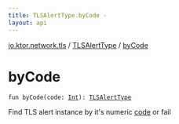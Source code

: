 ```yaml
---
title: TLSAlertType.byCode - 
layout: api
---
```


<div class='api-docs-breadcrumbs'><a href="../index.html">io.ktor.network.tls</a> / <a href="index.html">TLSAlertType</a> / <a href="./by-code.html">byCode</a></div>

# byCode

<div class="signature"><code><span class="keyword">fun </span><span class="identifier">byCode</span><span class="symbol">(</span><span class="parameterName" id="io.ktor.network.tls.TLSAlertType.Companion$byCode(kotlin.Int)/code">code</span><span class="symbol">:</span>&nbsp;<a href="https://kotlinlang.org/api/latest/jvm/stdlib/kotlin/-int/index.html"><span class="identifier">Int</span></a><span class="symbol">)</span><span class="symbol">: </span><a href="index.html"><span class="identifier">TLSAlertType</span></a></code></div>

Find TLS alert instance by it's numeric <a href="by-code.html#io.ktor.network.tls.TLSAlertType.Companion$byCode(kotlin.Int)/code">code</a> or fail


